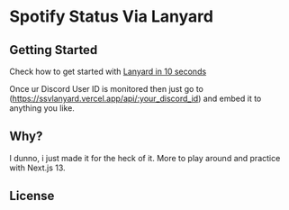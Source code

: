 # Spotify Status Via Lanyard
## Getting Started

Check how to get started with [Lanyard in 10 seconds](https://github.com/Phineas/lanyard#get-started-in--10-seconds)

Once ur Discord User ID is monitored then just go to (https://ssvlanyard.vercel.app/api/:your_discord_id) and embed it to anything you like.

## Why?

I dunno, i just made it for the heck of it. More to play around and practice with Next.js 13.

## License


